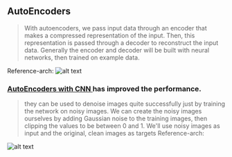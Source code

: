 ## AutoEncoders

>With autoencoders, we pass input data through an encoder that makes a compressed representation of the input. Then, this representation is passed through a decoder to reconstruct the input data. Generally the encoder and decoder will be built with neural networks, then trained on example data.


Reference-arch: 
![alt text][logo]

[logo]: https://github.com/iamlmn/deep-learning/blob/master/AutoEndcoders/simple-ae.JPG "Arch"


### [AutoEncoders with CNN ](https://www.google.com) has improved the performance.
>they can be used to denoise images quite successfully just by training the network on noisy images. We can create the noisy images ourselves by adding Gaussian noise to the training images, then clipping the values to be between 0 and 1. We'll use noisy images as input and the original, clean images as targets
Reference-arch:


![alt text][logo]

[logo]: https://github.com/iamlmn/deep-learning/blob/master/AutoEndcoders/simple-ae.JPG "CNN Arch"

